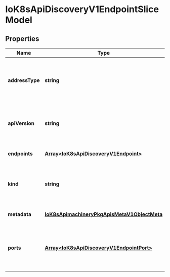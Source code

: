 # IoK8sApiDiscoveryV1EndpointSliceModel

## Properties

Name | Type | Description | Notes
------------ | ------------- | ------------- | -------------
**addressType** | **string** | addressType specifies the type of address carried by this EndpointSlice. All addresses in this slice must be the same type. This field is immutable after creation. The following address types are currently supported: * IPv4: Represents an IPv4 Address. * IPv6: Represents an IPv6 Address. * FQDN: Represents a Fully Qualified Domain Name. | [default to undefined]
**apiVersion** | **string** | APIVersion defines the versioned schema of this representation of an object. Servers should convert recognized schemas to the latest internal value, and may reject unrecognized values. More info: https://git.k8s.io/community/contributors/devel/sig-architecture/api-conventions.md#resources | [optional] [default to undefined]
**endpoints** | [**Array&lt;IoK8sApiDiscoveryV1Endpoint&gt;**](IoK8sApiDiscoveryV1Endpoint.md) | endpoints is a list of unique endpoints in this slice. Each slice may include a maximum of 1000 endpoints. | [default to undefined]
**kind** | **string** | Kind is a string value representing the REST resource this object represents. Servers may infer this from the endpoint the client submits requests to. Cannot be updated. In CamelCase. More info: https://git.k8s.io/community/contributors/devel/sig-architecture/api-conventions.md#types-kinds | [optional] [default to undefined]
**metadata** | [**IoK8sApimachineryPkgApisMetaV1ObjectMeta**](IoK8sApimachineryPkgApisMetaV1ObjectMeta.md) |  | [optional] [default to undefined]
**ports** | [**Array&lt;IoK8sApiDiscoveryV1EndpointPort&gt;**](IoK8sApiDiscoveryV1EndpointPort.md) | ports specifies the list of network ports exposed by each endpoint in this slice. Each port must have a unique name. When ports is empty, it indicates that there are no defined ports. When a port is defined with a nil port value, it indicates \&quot;all ports\&quot;. Each slice may include a maximum of 100 ports. | [optional] [default to undefined]


